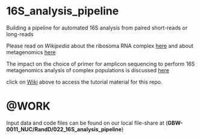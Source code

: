 # 16S_analysis_pipeline

Building a pipeline for automated 16S analysis from paired short-reads or long-reads

Please read on *Wikipedia* about the ribosoma RNA complex [here](https://en.wikipedia.org/wiki/Ribosomal_RNA) and about metagenomics [here](https://en.wikipedia.org/wiki/Metagenomics)

The impact on the choice of primer for amplicon sequencing to perform 16S metagenomics analysis of complex populations is discussed [here](https://doi.org/10.1038/s41467-019-13036-1)

click on [Wiki](https://github.com/Nucleomics-VIB/16S_analysis_pipeline/wiki) above to access the tutorial material for this repo.

# @WORK

Input data and code files can be found on our local file-share at (**GBW-0011_NUC/RandD/022_16S_analysis_pipeline**)
